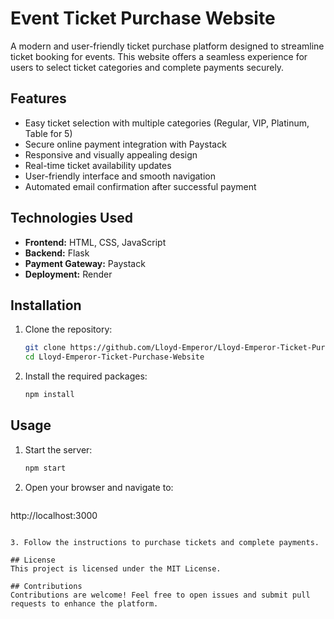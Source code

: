# Event Ticket Purchase Website

A modern and user-friendly ticket purchase platform designed to streamline ticket booking for events. This website offers a seamless experience for users to select ticket categories and complete payments securely.

## Features
- Easy ticket selection with multiple categories (Regular, VIP, Platinum, Table for 5)
- Secure online payment integration with Paystack
- Responsive and visually appealing design
- Real-time ticket availability updates
- User-friendly interface and smooth navigation
- Automated email confirmation after successful payment

## Technologies Used
- **Frontend:** HTML, CSS, JavaScript
- **Backend:** Flask
- **Payment Gateway:** Paystack
- **Deployment:** Render

## Installation
1. Clone the repository:
   ```bash
   git clone https://github.com/Lloyd-Emperor/Lloyd-Emperor-Ticket-Purchase-Website.git
   cd Lloyd-Emperor-Ticket-Purchase-Website
   ```

2. Install the required packages:
   ```bash
   npm install
   ```

## Usage
1. Start the server:
   ```bash
   npm start
   ```

2. Open your browser and navigate to:
   ```
http://localhost:3000
```

3. Follow the instructions to purchase tickets and complete payments.

## License
This project is licensed under the MIT License.

## Contributions
Contributions are welcome! Feel free to open issues and submit pull requests to enhance the platform.

